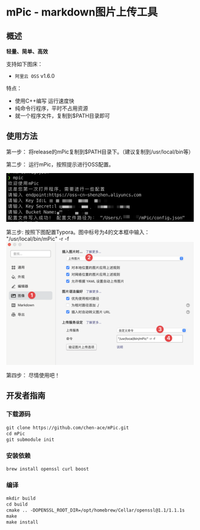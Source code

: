 # mPic - **markdown图片上传工具** 

## 概述
**轻量、简单、高效**

支持如下图床：  
- `阿里云 OSS` v1.6.0



特点：

* 使用C++编写 运行速度快
* 纯命令行程序，平时不占用资源
* 就一个程序文件，复制到$PATH目录即可



## 使用方法

第一步： 将release的mPic复制到$PATH目录下。（建议复制到/usr/local/bin等）     

第二步： 运行mPic，按照提示进行OSS配置。    

![首次配置](imgs/p1.png)

第三步:   按照下图配置Typora。图中标号为4的文本框中输入： "/usr/local/bin/mPic" -r -f
![Typora配置](imgs/p2.png)

第四步： 尽情使用吧！

## 开发者指南

### 下载源码

```shell
git clone https://github.com/chen-ace/mPic.git
cd mPic
git submodule init
```

### 安装依赖

```shell
brew install openssl curl boost
```

### 编译

```shell
mkdir build
cd build
cmake .. -DOPENSSL_ROOT_DIR=/opt/homebrew/Cellar/openssl@1.1/1.1.1s
make
make install
```

